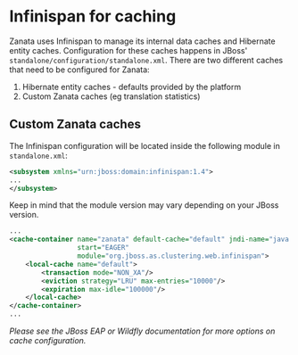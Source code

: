 # Infinispan for caching

Zanata uses Infinispan to manage its internal data caches and Hibernate entity caches. Configuration for these caches happens in JBoss' `standalone/configuration/standalone.xml`. There are two different caches that need to be configured for Zanata:

1. Hibernate entity caches - defaults provided by the platform
1. Custom Zanata caches (eg translation statistics)

## Custom Zanata caches

The Infinispan configuration will be located inside the following module in `standalone.xml`:

```xml
<subsystem xmlns="urn:jboss:domain:infinispan:1.4">
...
</subsystem>
```

Keep in mind that the module version may vary depending on your JBoss version.

```xml
...
<cache-container name="zanata" default-cache="default" jndi-name="java:jboss/infinispan/container/zanata" 
                 start="EAGER" 
                 module="org.jboss.as.clustering.web.infinispan">
    <local-cache name="default">
        <transaction mode="NON_XA"/>
        <eviction strategy="LRU" max-entries="10000"/>
        <expiration max-idle="100000"/>
    </local-cache>
</cache-container>
...
```

*Please see the JBoss EAP or Wildfly documentation for more options on cache configuration.*
